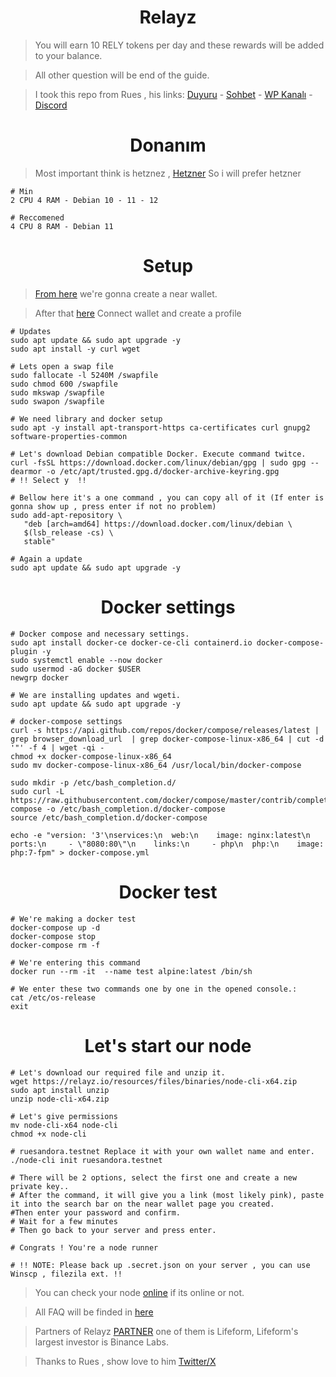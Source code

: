 <h1 align="center">Relayz</h1>

> You will earn 10 RELY tokens per day and these rewards will be added to your balance.

> All other question will be end of the guide.

> I took this repo from Rues , his links: [Duyuru](https://t.me/RuesAnnouncement) - [Sohbet](https://t.me/RuesChat) -  [WP Kanalı](https://whatsapp.com/channel/0029VaBcj7V1dAw1H2KhMk34) - [Discord](https://discord.gg/huEG2JNj)


<h1 align="center">Donanım</h1>

> Most important think is hetznez , [Hetzner](https://github.com/ruesandora/Hetzner) So i will prefer hetzner

```console
# Min
2 CPU 4 RAM - Debian 10 - 11 - 12

# Reccomened
4 CPU 8 RAM - Debian 11
```

<h1 align="center">Setup</h1>

> [From here](https://testnet.mynearwallet.com/) we're gonna create a near wallet.

> After that [here](https://relayz.io/welcome/didzis.testnet) Connect wallet and create a profile

```console
# Updates
sudo apt update && sudo apt upgrade -y
sudo apt install -y curl wget

# Lets open a swap file
sudo fallocate -l 5240M /swapfile
sudo chmod 600 /swapfile
sudo mkswap /swapfile
sudo swapon /swapfile

# We need library and docker setup
sudo apt -y install apt-transport-https ca-certificates curl gnupg2 software-properties-common

# Let's download Debian compatible Docker. Execute command twitce.
curl -fsSL https://download.docker.com/linux/debian/gpg | sudo gpg --dearmor -o /etc/apt/trusted.gpg.d/docker-archive-keyring.gpg
# !! Select y  !!

# Bellow here it's a one command , you can copy all of it (If enter is gonna show up , press enter if not no problem)
sudo add-apt-repository \
   "deb [arch=amd64] https://download.docker.com/linux/debian \
   $(lsb_release -cs) \
   stable"

# Again a update
sudo apt update && sudo apt upgrade -y
```

<h1 align="center">Docker settings </h1>

```console
# Docker compose and necessary settings.
sudo apt install docker-ce docker-ce-cli containerd.io docker-compose-plugin -y
sudo systemctl enable --now docker
sudo usermod -aG docker $USER
newgrp docker
```

```console
# We are installing updates and wgeti.
sudo apt update && sudo apt upgrade -y

# docker-compose settings
curl -s https://api.github.com/repos/docker/compose/releases/latest | grep browser_download_url  | grep docker-compose-linux-x86_64 | cut -d '"' -f 4 | wget -qi -
chmod +x docker-compose-linux-x86_64
sudo mv docker-compose-linux-x86_64 /usr/local/bin/docker-compose

sudo mkdir -p /etc/bash_completion.d/
sudo curl -L https://raw.githubusercontent.com/docker/compose/master/contrib/completion/bash/docker-compose -o /etc/bash_completion.d/docker-compose
source /etc/bash_completion.d/docker-compose

echo -e "version: '3'\nservices:\n  web:\n    image: nginx:latest\n    ports:\n     - \"8080:80\"\n    links:\n     - php\n  php:\n    image: php:7-fpm" > docker-compose.yml
```

<h1 align="center">Docker test</h1>

```console
# We're making a docker test
docker-compose up -d
docker-compose stop
docker-compose rm -f

# We're entering this command
docker run --rm -it  --name test alpine:latest /bin/sh

# We enter these two commands one by one in the opened console.:
cat /etc/os-release
exit
```

<h1 align="center">Let's start our node</h1>

```console
# Let's download our required file and unzip it.
wget https://relayz.io/resources/files/binaries/node-cli-x64.zip
sudo apt install unzip
unzip node-cli-x64.zip

# Let's give permissions
mv node-cli-x64 node-cli
chmod +x node-cli

# ruesandora.testnet Replace it with your own wallet name and enter.
./node-cli init ruesandora.testnet

# There will be 2 options, select the first one and create a new private key..
# After the command, it will give you a link (most likely pink), paste it into the search bar on the near wallet page you created.
#Then enter your password and confirm.
# Wait for a few minutes 
# Then go back to your server and press enter.

# Congrats ! You're a node runner 

# !! NOTE: Please back up .secret.json on your server , you can use Winscp , filezila ext. !!
```

> You can check your node [online](https://relayz.io/network/nodes) if its online or not.

> All FAQ will be finded in  [here](https://relayz.io/network/overview) 

> Partners of Relayz [PARTNER](https://foresightnews.pro/article/detail/26887) one of them is Lifeform, Lifeform's largest investor is Binance Labs.

> Thanks to Rues , show love to him [Twitter/X](https://twitter.com/Ruesandora0)
